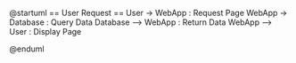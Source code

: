 @startuml
== User Request ==
User -> WebApp : Request Page
WebApp -> Database : Query Data
Database --> WebApp : Return Data
WebApp --> User : Display Page

@enduml
